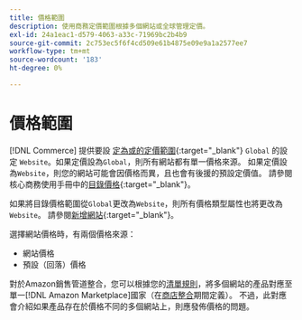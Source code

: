 ```yaml
---
title: 價格範圍
description: 使用商務定價範圍根據多個網站或全球管理定價。
exl-id: 24a1eac1-d579-4063-a33c-71969bc2b4b9
source-git-commit: 2c753ec5f6f4cd509e61b4875e09e9a1a2577ee7
workflow-type: tm+mt
source-wordcount: '183'
ht-degree: 0%

---
```


# 價格範圍

[!DNL Commerce] 提供要設 [定為或的定價範圍](https://docs.magento.com/user-guide/configuration/catalog/catalog.html#price){:target=&quot;_blank&quot;} `Global` 的設定 `Website`。如果定價設為`Global`，則所有網站都有單一價格來源。 如果定價設為`Website`，則您的網站可能會因價格而異，且也會有後援的預設定價值。 請參閱核心商務使用手冊中的[目錄價格](https://docs.magento.com/user-guide/configuration/catalog/catalog.html#price){:target=&quot;_blank&quot;}。

如果將目錄價格範圍從`Global`更改為`Website`，則所有價格類型屬性也將更改為`Website`。 請參閱[新增網站](https://docs.magento.com/user-guide/stores/stores-all-create-website.html){:target=&quot;_blank&quot;}。

選擇網站價格時，有兩個價格來源：

- 網站價格
- 預設（回落）價格

對於Amazon銷售管道整合，您可以根據您的[清單規則](./listing-rules.md)，將多個網站的產品對應至單一[!DNL Amazon Marketplace]國家（在[商店整合](./store-integration.md)期間定義）。 不過，此對應會介紹如果產品存在於價格不同的多個網站上，則應發佈價格的問題。
